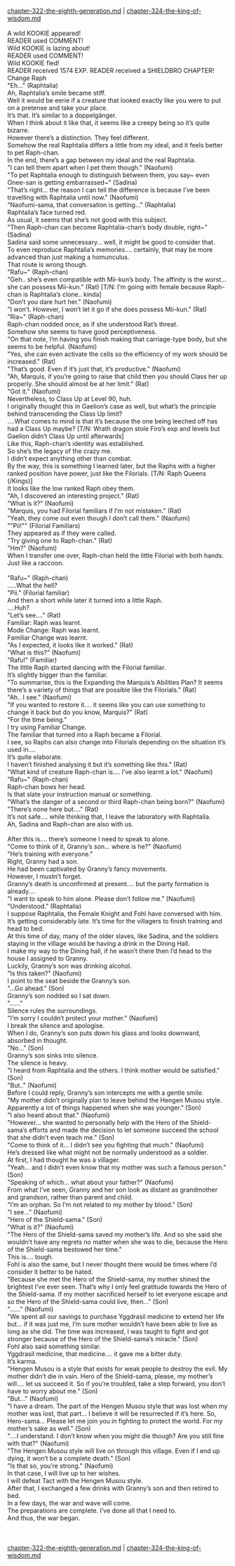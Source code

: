 [chapter-322-the-eighth-generation.md](./chapter-322-the-eighth-generation.md) | [chapter-324-the-king-of-wisdom.md](./chapter-324-the-king-of-wisdom.md) <br/>
<br/>
A wild KOOKIE appeared!<br/>
READER used COMMENT!<br/>
Wild KOOKIE is lazing about!<br/>
READER used COMMENT!<br/>
Wild KOOKIE fled!<br/>
READER received 1574 EXP. READER received a SHIELDBRO CHAPTER!<br/>
Change Raph<br/>
"Eh…" (Raphtalia)<br/>
Ah, Raphtalia’s smile became stiff.<br/>
Well it would be eerie if a creature that looked exactly like you were to put on a pretense and take your place.<br/>
It’s that. It’s similar to a doppelgänger.<br/>
When I think about it like that, it seems like a creepy being so it’s quite bizarre.<br/>
However there’s a distinction. They feel different.<br/>
Somehow the real Raphtalia differs a little from my ideal, and it feels better to pet Raph-chan.<br/>
In the end, there’s a gap between my ideal and the real Raphtalia.<br/>
"I can tell them apart when I pet them though." (Naofumi)<br/>
"To pet Raphtalia enough to distinguish between them, you say~ even Onee-san is getting embarrassed~" (Sadina)<br/>
"That’s right… the reason I can tell the difference is because I’ve been travelling with Raphtalia until now." (Naofumi)<br/>
"Naofumi-sama, that conversation is getting…" (Raphtalia)<br/>
Raphtalia’s face turned red.<br/>
As usual, it seems that she’s not good with this subject.<br/>
"Then Raph-chan can become Raphtalia-chan’s body double, right~" (Sadina)<br/>
Sadina said some unnecessary… well, it might be good to consider that.<br/>
To even reproduce Raphtalia’s memories…. certainly, that may be more advanced than just making a homunculus.<br/>
That route is wrong though.<br/>
"Rafu~" (Raph-chan)<br/>
"Geh.. she’s even compatible with Mii-kun’s body. The affinity is the worst… she can possess Mii-kun." (Rat) [T/N: I’m going with female because Raph-chan is Raphtalia’s clone.. kinda]<br/>
"Don’t you dare hurt her." (Naofumi)<br/>
"I won’t. However, I won’t let it go if she does possess Mii-kun." (Rat)<br/>
"Ria~" (Raph-chan)<br/>
Raph-chan nodded once, as if she understood Rat’s threat.<br/>
Somehow she seems to have good perceptiveness.<br/>
"On that note, I’m having you finish making that carriage-type body, but she seems to be helpful. (Naofumi)<br/>
"Yes, she can even activate the cells so the efficiency of my work should be increased." (Rat)<br/>
"That’s good. Even if it’s just that, it’s productive." (Naofumi)<br/>
"Ah, Marquis, if you’re going to raise that child then you should Class her up properly. She should almost be at her limit." (Rat)<br/>
"Got it." (Naofumi)<br/>
Nevertheless, to Class Up at Level 90, huh.<br/>
I originally thought this in Gaelion’s case as well, but what’s the principle behind transcending the Class Up limit?<br/>
….What comes to mind is that it’s because the one being leeched off has had a Class Up maybe? [T/N: Wrath dragon stole Firo’s exp and levels but Gaelion didn’t Class Up until afterwards]<br/>
Like this, Raph-chan’s identity was established.<br/>
So she’s the legacy of the crazy me.<br/>
I didn’t expect anything other than combat.<br/>
By the way, this is something I learned later, but the Raphs with a higher ranked position have power, just like the Filorials. [T/N: Raph Queens (/Kings)]<br/>
It looks like the low ranked Raph obey them.<br/>
"Ah, I discovered an interesting project." (Rat)<br/>
"What is it?" (Naofumi)<br/>
"Marquis, you had Filorial familiars if I’m not mistaken." (Rat)<br/>
"Yeah, they come out even though I don’t call them." (Naofumi)<br/>
""Pii!"" (Filorial Familiars)<br/>
They appeared as if they were called.<br/>
"Try giving one to Raph-chan." (Rat)<br/>
"Hm?" (Naofumi)<br/>
When I transfer one over, Raph-chan held the little Filorial with both hands.<br/>
Just like a raccoon.<br/>
<br/>
"Rafu~" (Raph-chan)<br/>
…..What the hell?<br/>
"Pii." (Filorial familiar)<br/>
And then a short while later it turned into a little Raph.<br/>
….Huh?<br/>
"Let’s see…." (Rat)<br/>
Familiar: Raph was learnt.<br/>
Mode Change: Raph was learnt.<br/>
Familiar Change was learnt.<br/>
"As I expected, it looks like it worked." (Rat)<br/>
"What is this?" (Naofumi)<br/>
"Rafu!" (Familiar)<br/>
The little Raph started dancing with the Filorial familiar.<br/>
It’s slightly bigger than the familiar.<br/>
"To summarise, this is the Expanding the Marquis’s Abilities Plan? It seems there’s a variety of things that are possible like the Filorials." (Rat)<br/>
"Ah.. I see." (Naofumi)<br/>
"If you wanted to restore it…. it seems like you can use something to change it back but do you know, Marquis?" (Rat)<br/>
"For the time being."<br/>
I try using Familiar Change.<br/>
The familiar that turned into a Raph became a Filorial.<br/>
I see, so Raphs can also change into Filorials depending on the situation it’s used in….<br/>
It’s quite elaborate.<br/>
I haven’t finished analysing it but it’s something like this." (Rat)<br/>
"What kind of creature Raph-chan is…. I’ve also learnt a lot." (Naofumi)<br/>
"Rafu~" (Raph-chan)<br/>
Raph-chan bows her head.<br/>
Is that slate your instruction manual or something.<br/>
"What’s the danger of a second or third Raph-chan being born?" (Naofumi)<br/>
"There’s none here but…." (Rat)<br/>
It’s not safe…. while thinking that, I leave the laboratory with Raphtalia.<br/>
Ah, Sadina and Raph-chan are also with us.<br/>
<br/>
After this is…. there’s someone I need to speak to alone.<br/>
"Come to think of it, Granny’s son… where is he?" (Naofumi)<br/>
"He’s training with everyone."<br/>
Right, Granny had a son.<br/>
He had been captivated by Granny’s fancy movements.<br/>
However, I mustn’t forget.<br/>
Granny’s death is unconfirmed at present…. but the party formation is already….<br/>
"I want to speak to him alone. Please don’t follow me." (Naofumi)<br/>
"Understood." (Raphtalia)<br/>
I suppose Raphtalia, the Female Knight and Fohl have conversed with him.<br/>
It’s getting considerably late. It’s time for the villagers to finish training and head to bed.<br/>
At this time of day, many of the older slaves, like Sadina, and the soldiers staying in the village would be having a drink in the Dining Hall.<br/>
I make my way to the Dining hall, if he wasn’t there then I’d head to the house I assigned to Granny.<br/>
Luckily, Granny’s son was drinking alcohol.<br/>
"Is this taken?" (Naofumi)<br/>
I point to the seat beside the Granny’s son.<br/>
"…Go ahead." (Son)<br/>
Granny’s son nodded so I sat down.<br/>
"……"<br/>
Silence rules the surroundings.<br/>
"I’m sorry I couldn’t protect your mother." (Naofumi)<br/>
I break the silence and apologise.<br/>
When I do, Granny’s son puts down his glass and looks downward, absorbed in thought.<br/>
"No…" (Son)<br/>
Granny’s son sinks into silence.<br/>
The silence is heavy.<br/>
"I heard from Raphtalia and the others. I think mother would be satisfied." (Son)<br/>
"But.." (Naofumi)<br/>
Before I could reply, Granny’s son intercepts me with a gentle smile.<br/>
"My mother didn’t originally plan to leave behind the Hengen Musou style. Apparently a lot of things happened when she was younger." (Son)<br/>
"I also heard about that." (Naofumi)<br/>
"However… she wanted to personally help with the Hero of the Shield-sama’s efforts and made the decision to let someone succeed the school that she didn’t even teach me." (Son)<br/>
"Come to think of it… I didn’t see you fighting that much." (Naofumi)<br/>
He’s dressed like what might not be normally understood as a soldier.<br/>
At first, I had thought he was a villager.<br/>
"Yeah… and I didn’t even know that my mother was such a famous person." (Son)<br/>
"Speaking of which… what about your father?" (Naofumi)<br/>
From what I’ve seen, Granny and her son look as distant as grandmother and grandson, rather than parent and child.<br/>
"I’m an orphan. So I’m not related to my mother by blood." (Son)<br/>
"I see…" (Naofumi)<br/>
"Hero of the Shield-sama." (Son)<br/>
"What is it?" (Naofumi)<br/>
"The Hero of the Shield-sama saved my mother’s life. And so she said she wouldn’t have any regrets no matter when she was to die, because the Hero of the Shield-sama bestowed her time."<br/>
This is…. tough.<br/>
Fohl is also the same, but I never thought there would be times where I’d consider it better to be hated.<br/>
"Because she met the Hero of the Shield-sama, my mother shined the brightest I’ve ever seen. That’s why I only feel gratitude towards the Hero of the Shield-sama. If my mother sacrificed herself to let everyone escape and so the Hero of the Shield-sama could live, then…" (Son)<br/>
"……" (Naofumi)<br/>
"We spent all our savings to purchase Yggdrasil medicine to extend her life but… if it was just me, I’m sure mother wouldn’t have been able to live as long as she did. The time was increased, I was taught to fight and got stronger because of the Hero of the Shield-sama’s miracle." (Son)<br/>
Fohl also said something similar.<br/>
Yggdrasil medicine, that medicine…. it gave me a bitter duty.<br/>
It’s karma.<br/>
"Hengen Musou is a style that exists for weak people to destroy the evil. My mother didn’t die in vain. Hero of the Shield-sama, please, my mother’s will…. let us succeed it. So if you’re troubled, take a step forward, you don’t have to worry about me." (Son)<br/>
"But…" (Naofumi)<br/>
"I have a dream. The part of the Hengen Musou style that was lost when my mother was lost, that part… I believe it will be resurrected if it’s here. So, Hero-sama… Please let me join you in fighting to protect the world. For my mother’s sake as well." (Son)<br/>
"….I understand. I don’t know when you might die though? Are you still fine with that?" (Naofumi)<br/>
"The Hengen Musou style will live on through this village. Even if I end up dying, it won’t be a complete death." (Son)<br/>
"Is that so, you’re strong." (Naofumi)<br/>
In that case, I will live up to her wishes.<br/>
I will defeat Tact with the Hengen Musou style.<br/>
After that, I exchanged a few drinks with Granny’s son and then retired to bed.<br/>
In a few days, the war and wave will come.<br/>
The preparations are complete. I’ve done all that I need to.<br/>
And thus, the war began.<br/>
<br/>
<br/>
<br/>
[chapter-322-the-eighth-generation.md](./chapter-322-the-eighth-generation.md) | [chapter-324-the-king-of-wisdom.md](./chapter-324-the-king-of-wisdom.md) <br/>
